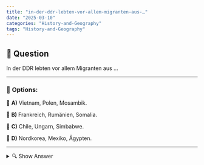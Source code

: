 ```yaml
---
title: "in-der-ddr-lebten-vor-allem-migranten-aus-…"
date: "2025-03-10"
categories: "History-and-Geography"
tags: "History-and-Geography"
---
```


## 📌 **Question**

In der DDR lebten vor allem Migranten aus …



---

### 📝 **Options:**

🔘 **A)** Vietnam, Polen, Mosambik.

🔘 **B)** Frankreich, Rumänien, Somalia.

🔘 **C)** Chile, Ungarn, Simbabwe.

🔘 **D)** Nordkorea, Mexiko, Ägypten.

---

<details>
  <summary>🔍 Show Answer</summary>

  <p>
💡  <b>Correct Answer:</b>  a
  </p>
  <p>
    📖<b>Explanation:</b>
    During the existence of the German Democratic Republic (DDR), East Germany established strong ties with socialist and allied nations. As part of its international solidarity and economic agreements, the DDR welcomed migrants primarily from countries aligned with the Eastern Bloc. Notably, workers and refugees arrived from Vietnam, Poland, and Mozambique, reflecting political alliances and support for liberation movements. These migrations were facilitated through bilateral agreements aimed at fostering mutual economic benefits and ideological cooperation. Understanding these demographic patterns highlights the DDR’s role in the broader context of Cold War geopolitics and its commitment to supporting allied nations.
  </p>
</details>
